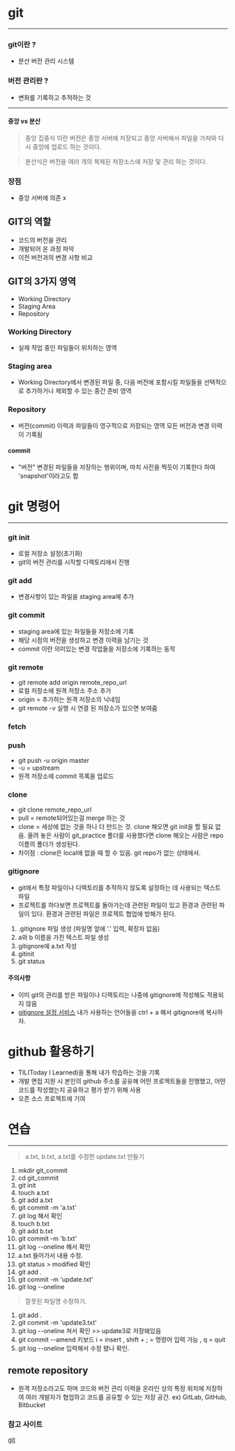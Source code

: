# git
----
### git이란 ?
- 분산 버전 관리 시스템 

### 버전 관리란 ? 
- 변화를 기록하고 추적하는 것

---

#### 중앙 vs 분산
> 중앙 집중식 이란 버전은 중앙 서버에 저장되고 중앙 서버에서 파일을 가져와 다시 중앙에 업로드 하는 것이다.

> 분산식은 버전을 여러 개의 복제된 저장소스에 저장 및 관리 하는 것이다.

### 장점
- 중앙 서버에 의존 x

## GIT의 역할
- 코드의 버전을 관리
- 개발되어 온 과정 파악
- 이전 버전과의 변경 사항 비교

## GIT의 3가지 영역
- Working Directory
- Staging Area
- Repository

### Working Directory
- 실제 작업 중인 파일들이 위치하는 영역

### Staging area
- Working Directory에서 변경된 파일 중, 다음 버전에 포함시킬 파일들을 선택적으로 추가하거나 제외할 수 있는 중간 준비 영역

### Repository
- 버전(commit) 이력과 파일들이 영구적으로 저장되는 영역 모든 버전과 변경 이력이 기록됨

#### commit
- "버전" 변경된 파일들을 저장하는 행위이며, 마치 사진을 찍듯이 기록한다 하여 'snapshot'이라고도 함

# git 명령어
---

### git init
- 로컬 저장소 설정(초기화)
- git의 버전 관리를 시작할 디렉토리에서 진행

### git add
- 변경사항이 있는 파일을 staging area에 추가

### git commit
- staging area에 있는 파일들을 저장소에 기록
- 해당 시점의 버전을 생성하고 변경 이력을 남기는 것
- commit 이란 의미있는 변경 작업들을 저장소에 기록하는 동작

### git remote
- git remote add origin remote_repo_url
- 로컬 저장소에 원격 저장소 주소 추가
- origin = 추가하는 원격 저장소의 닉네임
- git remote -v 실행 시 연결 된 저장소가 있으면 보여줌

### fetch

### push
- git push -u origin master
- -u = upstream
- 원격 저장소에 commit 목록을 업로드

### clone
- git clone remote_repo_url
- pull = remote되어있는걸 merge 하는 것
- clone = 세상에 없는 것을 하나 더 만드는 것. clone 해오면 git init을 할 필요 없음.
올려 놓은 사람이 git_practice 폴더를 사용했다면 clone 해오는 사람은 repo 이름의 폴더가 생성된다.
- 차이점 : clone은 local에 없을 때 할 수 있음. git repo가 없는 상태에서.

### gitignore
- git에서 특정 파일이나 디렉토리를 추적하지 않도록 설정하는 데 사용되는 텍스트 파일
- 프로젝트를 하다보면 프로젝트를 돌아가는데 관련된 파일이 있고 환경과 관련된 파일이 있다. 환경과 관련된 파일은 프로젝트 협업에 방해가 된다.
1. .gitignore 파일 생성 (파일명 앞에 '.' 입력, 확장자 없음)
2. a와 b 이름을 가진 텍스트 파일 생성
3. gitignore에 a.txt 작성
4. gitinit
5. git status

#### 주의사항
- 이미 git의 관리를 받은 파일이나 디렉토리는 나중에 gitignore에 작성해도 적용되지 않음
- [gitignore 설정 서비스](https://www.toptal.com/developers/gitignore/) 내가 사용하는 언어들을 ctrl + a 해서 gitignore에 복사하자.

# github 활용하기
-  TIL(Today I Learned)을 통해 내가 학습하는 것을 기록
- 개발 면접 지원 시 본인의 github 주소를 공유해 어떤 프로젝트들을 진행했고, 어떤 코드를 작성했는지 공유하고 평가 받기 위해 사용
- 오픈 소스 프로젝트에 기여


# 연습
---

> a.txt, b.txt, a.txt를 수정한 update.txt 만들기

1. mkdir git_commit
2. cd git_commit
3. git init
4. touch a.txt
5. git add a.txt
6. git commit -m 'a.txt'
7. git log 해서 확인
8. touch b.txt
9. git add b.txt
10. git commit -m 'b.txt'
11. git log --oneline 해서 확인
12. a.txt 들어가서 내용 수정.
13. git status  > modified 확인
14. git add .
15. git commit -m 'update.txt'
16. git log --oneline

> 잘못된 파일명 수정하기.

1. git add .
2. git commit -m 'update3.txt'
3. git log --oneline   쳐서 확인 >> update3로 저장돼있음
4. git commit --amend   키보드 i = insert , shift + ; = 명령어 입력 가능 , q = quit
5. git log --oneline 입력해서 수정 됐나 확인.

## remote repository
- 원격 저장소라고도 하며 코드와 버전 관리 이력을 온라인 상의 특정 위치에 저장하여 여러 개발자가 협업하고 코드를 공유할 수 있는 저장 공간. ex) GitLab, GitHub, Bitbucket
 
 



### 참고 사이트
[git](https://git-scm.com/book/ko/v2)

